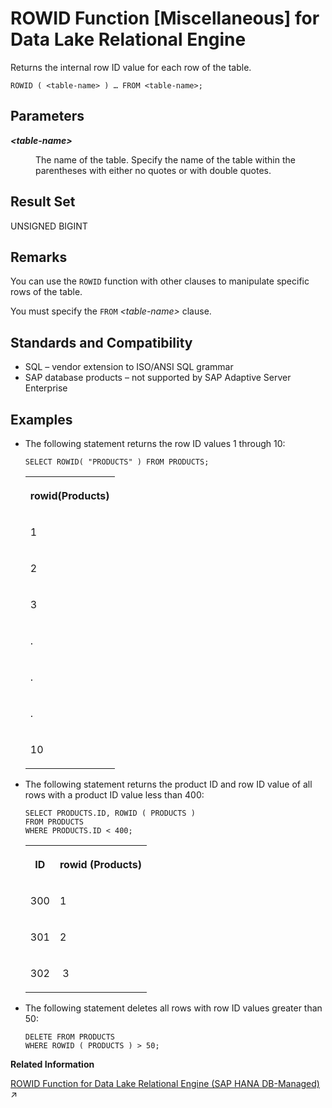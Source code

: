 <!-- loioa57cbfb484f21015b1a6f34fe17463d2 -->

# ROWID Function \[Miscellaneous\] for Data Lake Relational Engine

Returns the internal row ID value for each row of the table.



```
ROWID ( <table-name> ) … FROM <table-name>;
```



<a name="loioa57cbfb484f21015b1a6f34fe17463d2__ROWID_parm1"/>

## Parameters


<dl>
<dt><b>

*<table-name\>*

</b></dt>
<dd>

The name of the table. Specify the name of the table within the parentheses with either no quotes or with double quotes.



</dd>
</dl>



<a name="loioa57cbfb484f21015b1a6f34fe17463d2__ROWID_returns1"/>

## Result Set

UNSIGNED BIGINT



<a name="loioa57cbfb484f21015b1a6f34fe17463d2__ROWID_remarks1"/>

## Remarks

You can use the `ROWID` function with other clauses to manipulate specific rows of the table.

You must specify the `FROM` *<table-name\>* clause.



<a name="loioa57cbfb484f21015b1a6f34fe17463d2__ROWID_standards1"/>

## Standards and Compatibility

-   SQL – vendor extension to ISO/ANSI SQL grammar
-   SAP database products – not supported by SAP Adaptive Server Enterprise



<a name="loioa57cbfb484f21015b1a6f34fe17463d2__ROWID_examples1"/>

## Examples

-   The following statement returns the row ID values 1 through 10:

    ```
    SELECT ROWID( "PRODUCTS" ) FROM PRODUCTS;
    ```


    <table>
    <tr>
    <th valign="top" rowspan="1">

    rowid\(Products\)
    
    </th>
    </tr>
    <tr>
    <td valign="top" rowspan="1">
    
    1
    
    </td>
    </tr>
    <tr>
    <td valign="top" rowspan="1">
    
    2
    
    </td>
    </tr>
    <tr>
    <td valign="top" rowspan="1">
    
    3
    
    </td>
    </tr>
    <tr>
    <td valign="top" rowspan="1">
    
    .
    
    </td>
    </tr>
    <tr>
    <td valign="top" rowspan="1">
    
    .
    
    </td>
    </tr>
    <tr>
    <td valign="top" rowspan="1">
    
    .
    
    </td>
    </tr>
    <tr>
    <td valign="top" rowspan="1">
    
    10
    
    </td>
    </tr>
    </table>
    
-   The following statement returns the product ID and row ID value of all rows with a product ID value less than 400:

    ```
    SELECT PRODUCTS.ID, ROWID ( PRODUCTS )
    FROM PRODUCTS
    WHERE PRODUCTS.ID < 400;
    ```


    <table>
    <tr>
    <th valign="top" rowspan="1">

    ID
    
    </th>
    <th valign="top" rowspan="1">

    rowid \(Products\)
    
    </th>
    </tr>
    <tr>
    <td valign="top" rowspan="1">
    
    300
    
    </td>
    <td valign="top" rowspan="1">
    
    1
    
    </td>
    </tr>
    <tr>
    <td valign="top" rowspan="1">
    
    301
    
    </td>
    <td valign="top" rowspan="1">
    
    2
    
    </td>
    </tr>
    <tr>
    <td valign="top" rowspan="1">
    
    302
    
    </td>
    <td valign="top" rowspan="1">
    
     3
    
    </td>
    </tr>
    </table>
    
-   The following statement deletes all rows with row ID values greater than 50:

    ```
    DELETE FROM PRODUCTS
    WHERE ROWID ( PRODUCTS ) > 50;
    ```


**Related Information**  


[ROWID Function for Data Lake Relational Engine (SAP HANA DB-Managed)](https://help.sap.com/viewer/a898e08b84f21015969fa437e89860c8/2024_3_QRC/en-US/77bc1bdbb46f48368bb3398b4cabaea0.html "Returns the internal row ID value for each row of the table.") :arrow_upper_right:

